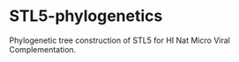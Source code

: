 # STL5-phylogenetics
Phylogenetic tree construction of STL5 for HI Nat Micro Viral Complementation.

